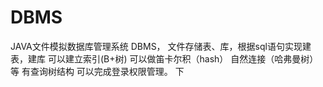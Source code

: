 # DBMS
JAVA文件模拟数据库管理系统
DBMS， 文件存储表、库，根据sql语句实现建表，建库 可以建立索引(B+树) 可以做笛卡尔积（hash） 自然连接（哈弗曼树）等 有查询树结构 可以完成登录权限管理。 下
